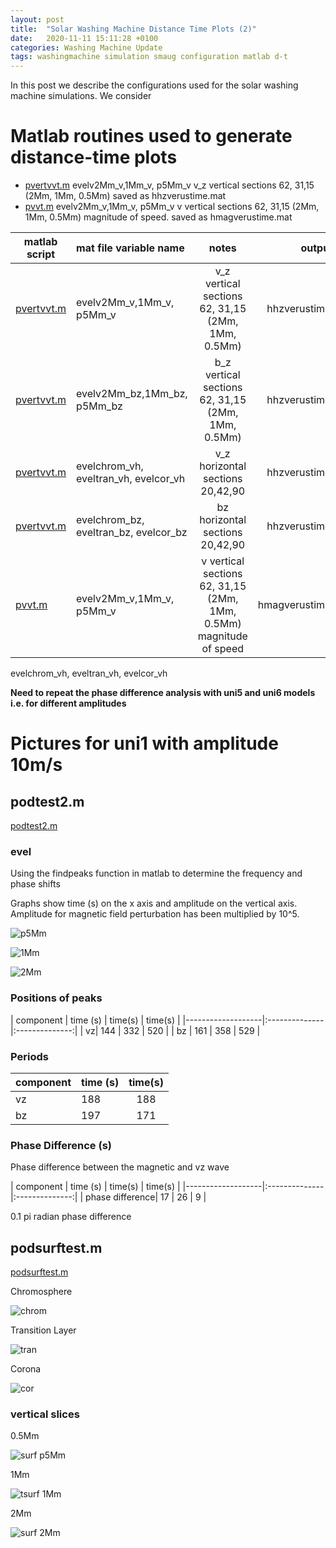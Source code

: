 ```yaml
---
layout: post
title:  "Solar Washing Machine Distance Time Plots (2)"
date:   2020-11-11 15:11:28 +0100
categories: Washing Machine Update
tags: washingmachine simulation smaug configuration matlab d-t
---
```

In this post we describe the configurations used for the solar washing machine simulations. We consider 

# Matlab routines  used to generate distance-time plots

* [pvertvvt.m](https://github.com/mikeg64/smaug_wash/blob/master/matlab/pvertvvt.m) evelv2Mm_v,1Mm_v, p5Mm_v v_z vertical sections 62, 31,15 (2Mm, 1Mm, 0.5Mm) saved as hhzverustime.mat
* [pvvt.m](https://github.com/mikeg64/smaug_wash/blob/master/matlab/pvvt.m)  evelv2Mm_v,1Mm_v, p5Mm_v v vertical sections 62, 31,15 (2Mm, 1Mm, 0.5Mm) magnitude of speed. saved as hmagverustime.mat


| matlab script      | mat file variable name | notes   | output file |
|-------------------|:--------------|:--------------:|--------------:|
| [pvertvvt.m](https://github.com/mikeg64/smaug_wash/blob/master/matlab/pvertvvt.m) | evelv2Mm_v,1Mm_v, p5Mm_v  |v_z vertical sections 62, 31,15 (2Mm, 1Mm, 0.5Mm)  | hhzverustime.mat|
| [pvertvvt.m](https://github.com/mikeg64/smaug_wash/blob/master/matlab/pvertvvt.m) | evelv2Mm_bz,1Mm_bz, p5Mm_bz  |b_z vertical sections 62, 31,15 (2Mm, 1Mm, 0.5Mm)  | hhzverustime.mat|
| [pvertvvt.m](https://github.com/mikeg64/smaug_wash/blob/master/matlab/pvertvvt.m) | evelchrom_vh, eveltran_vh, evelcor_vh  |v_z horizontal sections 20,42,90  | hhzverustime.mat|
| [pvertvvt.m](https://github.com/mikeg64/smaug_wash/blob/master/matlab/pvertvvt.m) | evelchrom_bz, eveltran_bz, evelcor_bz  |bz horizontal sections 20,42,90  | hhzverustime.mat|
|  [pvvt.m](https://github.com/mikeg64/smaug_wash/blob/master/matlab/pvvt.m)          | evelv2Mm_v,1Mm_v, p5Mm_v      |v vertical sections 62, 31,15 (2Mm, 1Mm, 0.5Mm) magnitude of speed       | hmagverustime.mat      |





evelchrom_vh, eveltran_vh, evelcor_vh


**Need to repeat the phase difference analysis  with uni5 and uni6 models i.e. for different amplitudes**

# Pictures for uni1 with amplitude 10m/s

## podtest2.m

[podtest2.m](https://github.com/mikeg64/smaug_wash/blob/master/matlab/podtest2.m)

### evel

Using the findpeaks function in matlab to determine the frequency and phase shifts

Graphs show time (s) on the x axis and amplitude on the vertical axis. Amplitude for magnetic field perturbation has been multiplied by 10^5.


![p5Mm](https://drive.google.com/uc?export=view&id=1J7VkOAdGUrMlHC2hrbMT72cP7q6wQWws)  





![1Mm](https://drive.google.com/uc?export=view&id=1J8jIT8h1SgThGVly85jC26MK8-ucVu-F)  





![2Mm](https://drive.google.com/uc?export=view&id=1JFqW_WAPKapr9Ph3uDJ9Q5xH0fis_W94)  


### Positions of peaks

| component      | time (s) | time(s)   |  time(s) |
|-------------------|:--------------|:--------------:|
| vz| 144  | 332 | 520 |
| bz          | 161     | 358      | 529     |

### Periods

| component      | time (s) | time(s)   |  
|-------------------|:--------------|:--------------:|
| vz| 188  | 188 | 
| bz          | 197     | 171      | 

### Phase Difference (s)

Phase difference between the magnetic and vz wave

| component      | time (s) | time(s)   |  time(s) |
|-------------------|:--------------|:--------------:|
| phase difference| 17  | 26 | 9 | 

0.1 pi radian phase difference

## podsurftest.m

[podsurftest.m](https://github.com/mikeg64/smaug_wash/blob/master/matlab/podsurftest.m)








Chromosphere

![chrom](https://drive.google.com/uc?export=view&id=1JG55dWBLDUV7DNqqkUyTf7c7Me88YdIq)  



Transition Layer

![tran](https://drive.google.com/uc?export=view&id=1JGUGiJscrJE_iclvd7P_7ntFc5sjVNJU)  


Corona

![cor](https://drive.google.com/uc?export=view&id=1JK95hKms2lZIKgxspQu-6BfFPHbg5P3u)  


### vertical slices





0.5Mm

![surf p5Mm](https://drive.google.com/uc?export=view&id=1JMgUrOO3XPZU3X5Df0d0SGC62JqmBCKq)  


1Mm

![tsurf 1Mm](https://drive.google.com/uc?export=view&id=1JPHPCrpr8kemKM9sm4UFWXdXmmf4jVU3)  


2Mm

![surf 2Mm](https://drive.google.com/uc?export=view&id=1JQaRv2p6dc0GDd2Gy8V2sO8JYQPVv0BL)  



